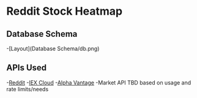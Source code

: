 # Reddit Stock Heatmap

## Database Schema
-[Layout](Database Schema/db.png)

## APIs Used
-[Reddit](https://www.reddit.com/dev/api/) 
-[IEX Cloud](https://iexcloud.io/) 
-[Alpha Vantage](https://www.alphavantage.co/) 
-Market API TBD based on usage and rate limits/needs
